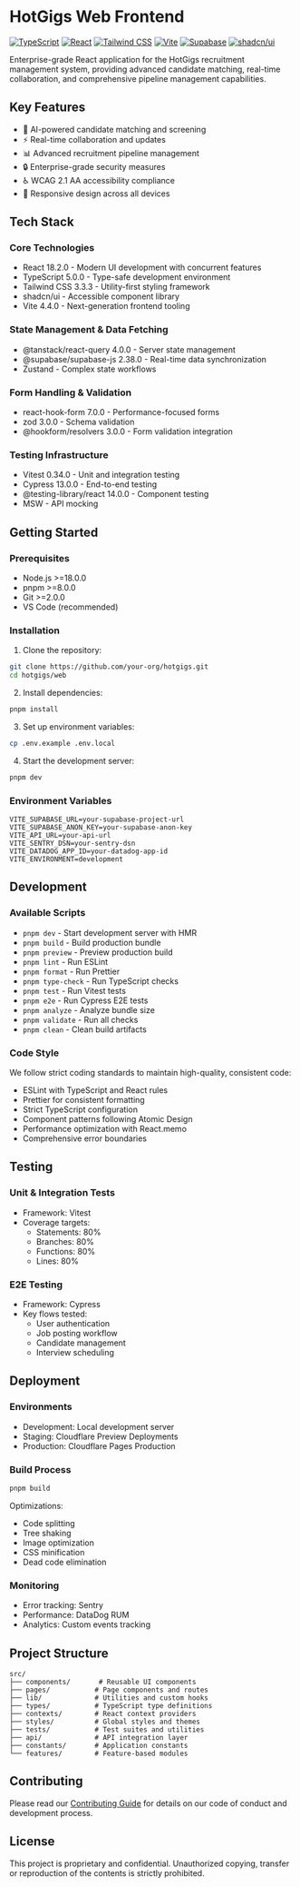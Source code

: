# HotGigs Web Frontend

[![TypeScript](https://img.shields.io/badge/TypeScript-5.0%2B-blue)](https://www.typescriptlang.org/)
[![React](https://img.shields.io/badge/React-18.2%2B-blue)](https://reactjs.org/)
[![Tailwind CSS](https://img.shields.io/badge/Tailwind%20CSS-3.3%2B-blue)](https://tailwindcss.com/)
[![Vite](https://img.shields.io/badge/Vite-4.4%2B-blue)](https://vitejs.dev/)
[![Supabase](https://img.shields.io/badge/Supabase-Latest-green)](https://supabase.io/)
[![shadcn/ui](https://img.shields.io/badge/shadcn%2Fui-Latest-purple)](https://ui.shadcn.com/)

Enterprise-grade React application for the HotGigs recruitment management system, providing advanced candidate matching, real-time collaboration, and comprehensive pipeline management capabilities.

## Key Features

- 🤖 AI-powered candidate matching and screening
- ⚡️ Real-time collaboration and updates
- 📊 Advanced recruitment pipeline management
- 🔒 Enterprise-grade security measures
- ♿️ WCAG 2.1 AA accessibility compliance
- 📱 Responsive design across all devices

## Tech Stack

### Core Technologies
- React 18.2.0 - Modern UI development with concurrent features
- TypeScript 5.0.0 - Type-safe development environment
- Tailwind CSS 3.3.3 - Utility-first styling framework
- shadcn/ui - Accessible component library
- Vite 4.4.0 - Next-generation frontend tooling

### State Management & Data Fetching
- @tanstack/react-query 4.0.0 - Server state management
- @supabase/supabase-js 2.38.0 - Real-time data synchronization
- Zustand - Complex state workflows

### Form Handling & Validation
- react-hook-form 7.0.0 - Performance-focused forms
- zod 3.0.0 - Schema validation
- @hookform/resolvers 3.0.0 - Form validation integration

### Testing Infrastructure
- Vitest 0.34.0 - Unit and integration testing
- Cypress 13.0.0 - End-to-end testing
- @testing-library/react 14.0.0 - Component testing
- MSW - API mocking

## Getting Started

### Prerequisites

- Node.js >=18.0.0
- pnpm >=8.0.0
- Git >=2.0.0
- VS Code (recommended)

### Installation

1. Clone the repository:
```bash
git clone https://github.com/your-org/hotgigs.git
cd hotgigs/web
```

2. Install dependencies:
```bash
pnpm install
```

3. Set up environment variables:
```bash
cp .env.example .env.local
```

4. Start the development server:
```bash
pnpm dev
```

### Environment Variables

```env
VITE_SUPABASE_URL=your-supabase-project-url
VITE_SUPABASE_ANON_KEY=your-supabase-anon-key
VITE_API_URL=your-api-url
VITE_SENTRY_DSN=your-sentry-dsn
VITE_DATADOG_APP_ID=your-datadog-app-id
VITE_ENVIRONMENT=development
```

## Development

### Available Scripts

- `pnpm dev` - Start development server with HMR
- `pnpm build` - Build production bundle
- `pnpm preview` - Preview production build
- `pnpm lint` - Run ESLint
- `pnpm format` - Run Prettier
- `pnpm type-check` - Run TypeScript checks
- `pnpm test` - Run Vitest tests
- `pnpm e2e` - Run Cypress E2E tests
- `pnpm analyze` - Analyze bundle size
- `pnpm validate` - Run all checks
- `pnpm clean` - Clean build artifacts

### Code Style

We follow strict coding standards to maintain high-quality, consistent code:

- ESLint with TypeScript and React rules
- Prettier for consistent formatting
- Strict TypeScript configuration
- Component patterns following Atomic Design
- Performance optimization with React.memo
- Comprehensive error boundaries

## Testing

### Unit & Integration Tests

- Framework: Vitest
- Coverage targets:
  - Statements: 80%
  - Branches: 80%
  - Functions: 80%
  - Lines: 80%

### E2E Testing

- Framework: Cypress
- Key flows tested:
  - User authentication
  - Job posting workflow
  - Candidate management
  - Interview scheduling

## Deployment

### Environments

- Development: Local development server
- Staging: Cloudflare Preview Deployments
- Production: Cloudflare Pages Production

### Build Process

```bash
pnpm build
```

Optimizations:
- Code splitting
- Tree shaking
- Image optimization
- CSS minification
- Dead code elimination

### Monitoring

- Error tracking: Sentry
- Performance: DataDog RUM
- Analytics: Custom events tracking

## Project Structure

```
src/
├── components/       # Reusable UI components
├── pages/           # Page components and routes
├── lib/             # Utilities and custom hooks
├── types/           # TypeScript type definitions
├── contexts/        # React context providers
├── styles/          # Global styles and themes
├── tests/           # Test suites and utilities
├── api/             # API integration layer
├── constants/       # Application constants
└── features/        # Feature-based modules
```

## Contributing

Please read our [Contributing Guide](CONTRIBUTING.md) for details on our code of conduct and development process.

## License

This project is proprietary and confidential. Unauthorized copying, transfer or reproduction of the contents is strictly prohibited.